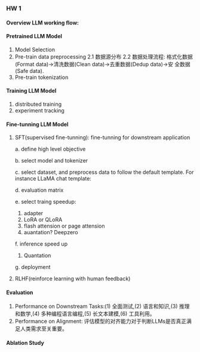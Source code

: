 ### HW 1
#### Overview LLM working flow:

#### Pretrained LLM Model
1. Model Selection 
2. Pre-train data preprocessing 
  2.1 数据源分布 
  2.2 数据处理流程: 格式化数据(Format data)->清洗数据(Clean data)->去重数据(Dedup data)->安 全数据(Safe data).
3. Pre-train tokenization 

#### Training LLM Model
1. distributed training
2. experiment tracking 

#### Fine-tunning LLM Model
1. SFT(supervised fine-tunning): fine-tunning for downstream application
   
    a. define high level objective

   b. select model and tokenizer 

   c. select dataset, and preprocess data to follow the default template.
      For instance LLaMA chat template: 

   d. evaluation matrix 

   e. select traing speedup: 
      1. adapter 
      2. LoRA or QLoRA 
      3. flash attension or page attension 
      4. auantation? Deepzero
    
    f. inference speed up 
      1. Quantation 
    
    g. deployment 

3. RLHF(reinforce learning with human feedback) 

#### Evaluation 
1. Performance on Downstream Tasks:(1) 全面测试,(2) 语言和知识,(3) 推理和数学,(4) 多种编程语言编程,(5) 长文本建模,(6) 工具利用。
2. Performance on Alignment: 评估模型的对齐能力对于判断LLMs是否真正满足人类需求至关重要。

#### Ablation Study



